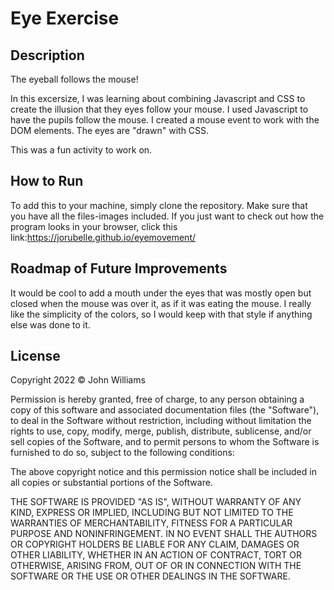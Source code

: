 # Eye Exercise

## Description
The eyeball follows the mouse!

In this excersize, I was learning about combining Javascript and CSS to create the illusion that they eyes follow your mouse.  I used Javascript to have the pupils follow the mouse. I created a mouse event to work with the DOM elements. The eyes are "drawn" with CSS.

This was a fun activity to work on. 

## How to Run
To add this to your machine, simply clone the repository. Make sure that you have all the files-images included. If you just want to check out how the program looks in your browser, click this link:https://jorubelle.github.io/eyemovement/

## Roadmap of Future Improvements
It would be cool to add a mouth under the eyes that was mostly open but closed when the mouse was over it, as if it was eating the mouse. I really like the simplicity of the colors, so I would keep with that style if anything else was done to it. 


## License 
Copyright 2022 &copy; John Williams

Permission is hereby granted, free of charge, to any person obtaining a copy of this software and associated documentation files (the "Software"), to deal in the Software without restriction, including without limitation the rights to use, copy, modify, merge, publish, distribute, sublicense, and/or sell copies of the Software, and to permit persons to whom the Software is furnished to do so, subject to the following conditions:

The above copyright notice and this permission notice shall be included in all copies or substantial portions of the Software.

THE SOFTWARE IS PROVIDED "AS IS", WITHOUT WARRANTY OF ANY KIND, EXPRESS OR IMPLIED, INCLUDING BUT NOT LIMITED TO THE WARRANTIES OF MERCHANTABILITY, FITNESS FOR A PARTICULAR PURPOSE AND NONINFRINGEMENT. IN NO EVENT SHALL THE AUTHORS OR COPYRIGHT HOLDERS BE LIABLE FOR ANY CLAIM, DAMAGES OR OTHER LIABILITY, WHETHER IN AN ACTION OF CONTRACT, TORT OR OTHERWISE, ARISING FROM, OUT OF OR IN CONNECTION WITH THE SOFTWARE OR THE USE OR OTHER DEALINGS IN THE SOFTWARE.
